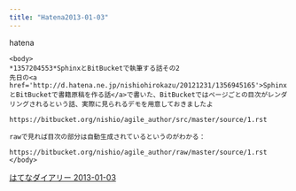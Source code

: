 ```yaml
---
title: "Hatena2013-01-03"
---
```


hatena

```
<body>
*1357204553*SphinxとBitBucketで執筆する話その2
先日の<a href='http://d.hatena.ne.jp/nishiohirokazu/20121231/1356945165'>SphinxとBitBucketで書籍原稿を作る話</a>で書いた、BitBucketではページごとの目次がレンダリングされるという話、実際に見られるデモを用意しておきましたよ 

https://bitbucket.org/nishio/agile_author/src/master/source/1.rst

rawで見れば目次の部分は自動生成されているというのがわかる：

https://bitbucket.org/nishio/agile_author/raw/master/source/1.rst
</body>
```


[はてなダイアリー 2013-01-03](https://nishiohirokazu.hatenadiary.org/archive/2013/01/03)